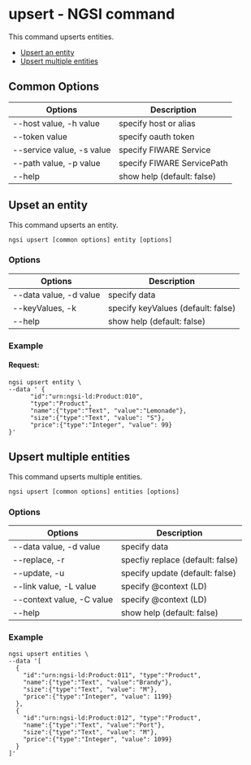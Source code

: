 # upsert - NGSI command

This command upserts entities.

-   [Upsert an entity](#upsert-an-entity)
-   [Upsert multiple entities](#upsert-multiple-entities)

## Common Options

| Options                   | Description                |
| ------------------------- | -------------------------- |
| --host value, -h value    | specify host or alias      |
| --token value             | specify oauth token        |
| --service value, -s value | specify FIWARE Service     |
| --path value, -p value    | specify FIWARE ServicePath |
| --help                    | show help (default: false) |

<a name="upsert-an-entity"></a>

## Upset an entity

This command upserts an entity.

```console
ngsi upsert [common options] entity [options]
```

### Options

| Options                   | Description                        |
| ------------------------- | ---------------------------------- |
| --data value, -d value    | specify data                       |
| --keyValues, -k           | specify keyValues (default: false) |
| --help                    | show help (default: false)         |

### Example

#### Request:

```console
ngsi upsert entity \
--data ' {
      "id":"urn:ngsi-ld:Product:010",
      "type":"Product",
      "name":{"type":"Text", "value":"Lemonade"},
      "size":{"type":"Text", "value": "S"},
      "price":{"type":"Integer", "value": 99}
}'
```

<a name="upsert-multiple-entities"></a>

## Upsert multiple entities

This command upserts multiple entities.

```console
ngsi upsert [common options] entities [options]
```

### Options

| Options                   | Description                      |
| ------------------------- | -------------------------------- |
| --data value, -d value    | specify data                     |
| --replace, -r             | specfiy replace (default: false) |
| --update, -u              | specify update (default: false)  |
| --link value, -L value    | specify @context (LD)            |
| --context value, -C value | specify @context (LD)            |
| --help                    | show help (default: false)       |

### Example

```console
ngsi upsert entities \
--data '[
  {
    "id":"urn:ngsi-ld:Product:011", "type":"Product",
    "name":{"type":"Text", "value":"Brandy"},
    "size":{"type":"Text", "value": "M"},
    "price":{"type":"Integer", "value": 1199}
  },
  {
    "id":"urn:ngsi-ld:Product:012", "type":"Product",
    "name":{"type":"Text", "value":"Port"},
    "size":{"type":"Text", "value": "M"},
    "price":{"type":"Integer", "value": 1099}
  }
]'
```
